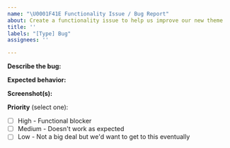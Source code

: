 ```yaml
---
name: "\U0001F41E Functionality Issue / Bug Report"
about: Create a functionality issue to help us improve our new theme
title: ''
labels: "[Type] Bug"
assignees: ''

---
```


**Describe the bug:**

**Expected behavior:**

**Screenshot(s):**

**Priority** (select one):
- [ ] High - Functional blocker
- [ ] Medium - Doesn't work as expected 
- [ ] Low - Not a big deal but we'd want to get to this eventually
